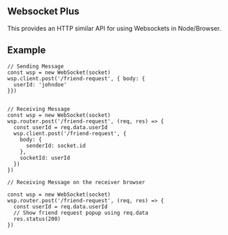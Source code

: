 ## Websocket Plus

This provides an HTTP similar API for using Websockets in Node/Browser.

## Example

    // Sending Message
    const wsp = new WebSocket(socket)
    wsp.client.post('/friend-request', { body: {
      userId: 'johndoe'
    }})


    // Receiving Message
    const wsp = new WebSocket(socket)
    wsp.router.post('/friend-request', (req, res) => {
      const userId = req.data.userId
      wsp.client.post('/friend-request', {
        body: {
          senderId: socket.id
        },
        socketId: userId
      })
    })

    // Receiving Message on the receiver browser

    const wsp = new WebSocket(socket)
    wsp.router.post('/friend-request', (req, res) => {
      const userId = req.data.userId
      // Show friend request popup using req.data
      res.status(200)
    })
